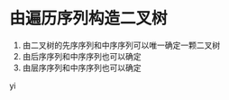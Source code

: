 


# 由遍历序列构造二叉树

1. 由二叉树的先序序列和中序序列可以唯一确定一颗二叉树
2. 由后序序列和中序序列也可以确定
3. 由层序序列和中序序列也可以确定

yi
<!--stackedit_data:
eyJoaXN0b3J5IjpbNDk4NzI5MDY1LC0xODE3OTYzODExXX0=
-->